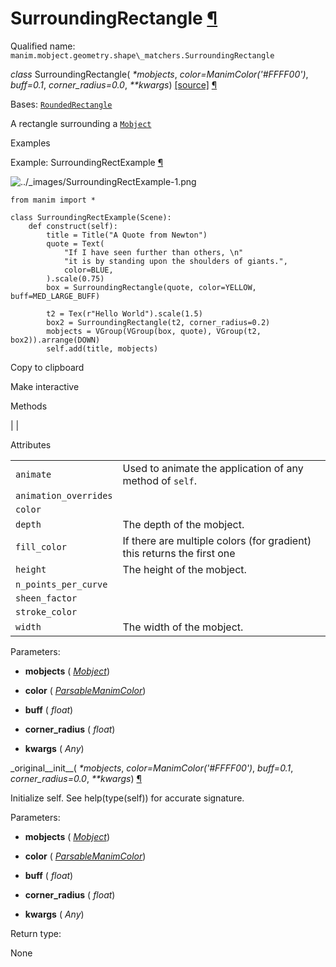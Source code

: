 # SurroundingRectangle [¶](https://docs.manim.community/en/stable/reference/manim.mobject.geometry.shape_matchers.SurroundingRectangle.html\#surroundingrectangle "Link to this heading")

Qualified name: `manim.mobject.geometry.shape\_matchers.SurroundingRectangle`

_class_ SurroundingRectangle( _\*mobjects_, _color=ManimColor('#FFFF00')_, _buff=0.1_, _corner\_radius=0.0_, _\*\*kwargs_) [\[source\]](https://docs.manim.community/en/stable/_modules/manim/mobject/geometry/shape_matchers.html#SurroundingRectangle) [¶](https://docs.manim.community/en/stable/reference/manim.mobject.geometry.shape_matchers.SurroundingRectangle.html#manim.mobject.geometry.shape_matchers.SurroundingRectangle "Link to this definition")

Bases: [`RoundedRectangle`](https://docs.manim.community/en/stable/reference/manim.mobject.geometry.polygram.RoundedRectangle.html#manim.mobject.geometry.polygram.RoundedRectangle "manim.mobject.geometry.polygram.RoundedRectangle")

A rectangle surrounding a [`Mobject`](https://docs.manim.community/en/stable/reference/manim.mobject.mobject.Mobject.html#manim.mobject.mobject.Mobject "manim.mobject.mobject.Mobject")

Examples

Example: SurroundingRectExample [¶](https://docs.manim.community/en/stable/reference/manim.mobject.geometry.shape_matchers.SurroundingRectangle.html#surroundingrectexample)

![../_images/SurroundingRectExample-1.png](https://docs.manim.community/en/stable/_images/SurroundingRectExample-1.png)

```
from manim import *

class SurroundingRectExample(Scene):
    def construct(self):
        title = Title("A Quote from Newton")
        quote = Text(
            "If I have seen further than others, \n"
            "it is by standing upon the shoulders of giants.",
            color=BLUE,
        ).scale(0.75)
        box = SurroundingRectangle(quote, color=YELLOW, buff=MED_LARGE_BUFF)

        t2 = Tex(r"Hello World").scale(1.5)
        box2 = SurroundingRectangle(t2, corner_radius=0.2)
        mobjects = VGroup(VGroup(box, quote), VGroup(t2, box2)).arrange(DOWN)
        self.add(title, mobjects)

```

Copy to clipboard

Make interactive

Methods

|
|

Attributes

|     |     |
| --- | --- |
| `animate` | Used to animate the application of any method of `self`. |
| `animation_overrides` |  |
| `color` |  |
| `depth` | The depth of the mobject. |
| `fill_color` | If there are multiple colors (for gradient) this returns the first one |
| `height` | The height of the mobject. |
| `n_points_per_curve` |  |
| `sheen_factor` |  |
| `stroke_color` |  |
| `width` | The width of the mobject. |

Parameters:

- **mobjects** ( [_Mobject_](https://docs.manim.community/en/stable/reference/manim.mobject.mobject.Mobject.html#manim.mobject.mobject.Mobject "manim.mobject.mobject.Mobject"))

- **color** ( [_ParsableManimColor_](https://docs.manim.community/en/stable/reference/manim.utils.color.core.html#manim.utils.color.core.ParsableManimColor "manim.utils.color.core.ParsableManimColor"))

- **buff** ( _float_)

- **corner\_radius** ( _float_)

- **kwargs** ( _Any_)


\_original\_\_init\_\_( _\*mobjects_, _color=ManimColor('#FFFF00')_, _buff=0.1_, _corner\_radius=0.0_, _\*\*kwargs_) [¶](https://docs.manim.community/en/stable/reference/manim.mobject.geometry.shape_matchers.SurroundingRectangle.html#manim.mobject.geometry.shape_matchers.SurroundingRectangle._original__init__ "Link to this definition")

Initialize self. See help(type(self)) for accurate signature.

Parameters:

- **mobjects** ( [_Mobject_](https://docs.manim.community/en/stable/reference/manim.mobject.mobject.Mobject.html#manim.mobject.mobject.Mobject "manim.mobject.mobject.Mobject"))

- **color** ( [_ParsableManimColor_](https://docs.manim.community/en/stable/reference/manim.utils.color.core.html#manim.utils.color.core.ParsableManimColor "manim.utils.color.core.ParsableManimColor"))

- **buff** ( _float_)

- **corner\_radius** ( _float_)

- **kwargs** ( _Any_)


Return type:

None